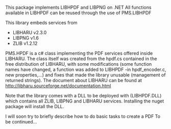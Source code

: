 This package implements LIBHPDF and LIBPNG on .NET
All functions available in LIBHPDF can be reused through the use of PMS.LIBHPDF

This library embeds services from
- LIBHARU v2.3.0
- LIBPNG v1.6
- ZLIB v1.2.12

PMS.HPDF is a c# class implementing the PDF services offered inside LIBHARU.
The class itself was created from the hpdf.cs contained in the free distribution of LIBHARU, with some modifications (some function names have changed, a function was added to LIBHPDF -in hpdf_encoder.c, new properties,...) and fixes that made the library unusable (management of returned strings).
The document about LIBHARU can be found at http://libharu.sourceforge.net/documentation.html

Note that the library comes with a DLL to be deployed with (LIBHPDF.DLL) which contains all ZLIB, LIBPNG and LIBHARU services. Installing the nuget package will install the DLL.

I will soon try to briefly describe how to do basic tasks to create a PDF
To be continued...